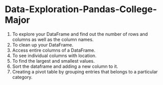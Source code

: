 # Data-Exploration-Pandas-College-Major
1. To explore your DataFrame and find out the number of rows and columns as well as the column names.
2. To clean up your DataFrame.
3. Access entire columns of a DataFrame.
4. To see individual columns with location.
5. To find the largest and smallest values.
6. Sort the dataframe and adding a new column to it.
7. Creating a pivot table by grouping entries that belongs to a particular category. 

